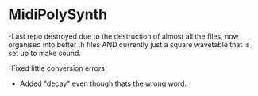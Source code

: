 # MidiPolySynth

-Last repo destroyed due to the destruction of almost all the files, now organised into better .h files AND currently just a square wavetable that is set up to make 
sound.

-Fixed little conversion errors

- Added "decay" even though thats the wrong word.
